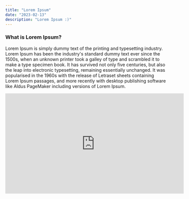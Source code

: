 ```yaml
---
title: "Lorem Ipsum"
date: "2023-02-13"
description: "Lorem Ipsum :)"
---
```


### What is Lorem Ipsum?

Lorem Ipsum is simply dummy text of the printing and typesetting industry. Lorem Ipsum has been the industry's standard dummy text ever since the 1500s, when an unknown printer took a galley of type and scrambled it to make a type specimen book. It has survived not only five centuries, but also the leap into electronic typesetting, remaining essentially unchanged. It was popularised in the 1960s with the release of Letraset sheets containing Lorem Ipsum passages, and more recently with desktop publishing software like Aldus PageMaker including versions of Lorem Ipsum.

<iframe width="560" height="315" src="https://www.youtube.com/embed/5Peo-ivmupE" title="Lorem ipsum video - Dummy video for your website" frameborder="0" allow="accelerometer; autoplay; clipboard-write; encrypted-media; gyroscope; picture-in-picture; web-share" allowfullscreen></iframe>
